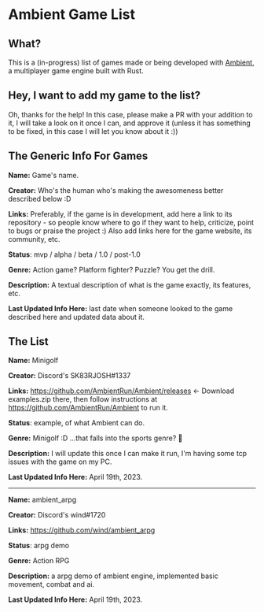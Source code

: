 # Ambient Game List

## What?

This is a (in-progress) list of games made or being developed with [Ambient](https://www.ambient.run/), a multiplayer game engine built with Rust.

## Hey, I want to add my game to the list?

Oh, thanks for the help! In this case, please make a PR with your addition to it, I will take a look on it once I can, and approve it (unless it has something to be fixed, in this case I will let you know about it :))

## The Generic Info For Games

**Name:** Game's name.

**Creator:** Who's the human who's making the awesomeness better described below :D

**Links:** Preferably, if the game is in development, add here a link to its repository - so people know where to go if they want to help, criticize, point to bugs or praise the project :) Also add links here for the game website, its community, etc.

**Status**: mvp / alpha / beta / 1.0 / post-1.0

**Genre:** Action game? Platform fighter? Puzzle? You get the drill.

**Description:** A textual description of what is the game exactly, its features, etc.

**Last Updated Info Here:** last date when someone looked to the game described here and updated data about it.

## The List

**Name:** Minigolf

**Creator:** Discord's SK83RJOSH#1337

**Links:** https://github.com/AmbientRun/Ambient/releases <- Download examples.zip there, then follow instructions at https://github.com/AmbientRun/Ambient to run it.

**Status**: example, of what Ambient can do.

**Genre:** Minigolf :D ...that falls into the sports genre? 🤔

**Description:** I will update this once I can make it run, I'm having some tcp issues with the game on my PC.

**Last Updated Info Here:** April 19th, 2023.

-----

**Name:** ambient_arpg

**Creator:** Discord's wind#1720

**Links:** https://github.com/wind/ambient_arpg

**Status**: arpg demo

**Genre:** Action RPG

**Description:** a arpg demo of ambient engine, implemented basic movement, combat and ai.

**Last Updated Info Here:** April 19th, 2023.

